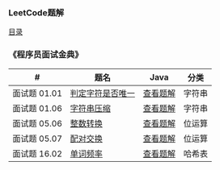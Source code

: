 ### LeetCode题解

[目录](./leetcode/)

### 《程序员面试金典》

| #            | 题名                                                         | Java                                | 分类   |
| ------------ | ------------------------------------------------------------ | ----------------------------------- | ------ |
| 面试题 01.01 | [判定字符是否唯一](https://leetcode-cn.com/problems/is-unique-lcci) | [查看题解](1-1-is-unique.md)        | 字符串 |
| 面试题 01.06 | [字符串压缩](https://leetcode-cn.com/problems/compress-string-lcci/) | [查看题解](1-6-compress-string.md)  | 字符串 |
| 面试题 05.06 | [整数转换](https://leetcode-cn.com/problems/convert-integer-lcci/) | [查看题解](5-6-convert-integer.md)  | 位运算 |
| 面试题 05.07 | [配对交换](https://leetcode-cn.com/problems/exchange-lcci/)  | [查看题解](5-7-exchange.md)         | 位运算 |
| 面试题 16.02 | [单词频率](https://leetcode-cn.com/problems/words-frequency-lcci/) | [查看题解](16-2-words-frequency.md) | 哈希表 |
